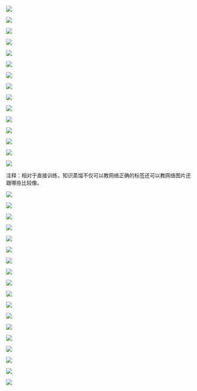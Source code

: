 ![](assets/2022-04-14-09-41-19-image.png)

![](assets/2022-04-14-09-41-31-image.png)

![](assets/2022-04-14-09-42-14-image.png)

![](assets/2022-04-14-09-42-34-image.png)

![](assets/2022-04-14-09-43-31-image.png)

![](assets/2022-04-14-09-43-58-image.png)

![](assets/2022-04-14-09-46-40-image.png)

![](assets/2022-04-14-09-48-11-image.png)

![](assets/2022-04-14-09-49-47-image.png)

![](assets/2022-04-14-09-51-49-image.png)

![](assets/2022-04-14-09-53-47-image.png)

![](assets/2022-04-14-09-55-03-image.png)

![](assets/2022-04-14-09-56-11-image.png)

![](assets/2022-04-14-09-56-21-image.png)

![](assets/2022-04-14-09-59-25-image.png)

注释：相对于直接训练，知识蒸馏不仅可以教网络正确的标签还可以教网络图片还跟哪些比较像。

![](assets/2022-04-14-10-01-40-image.png)

![](assets/2022-04-14-10-03-42-image.png)

![](assets/2022-04-14-10-05-22-image.png)

![](assets/2022-04-14-10-08-49-image.png)

![](assets/2022-04-14-10-09-01-image.png)

![](assets/2022-04-14-10-09-41-image.png)

![](assets/2022-04-14-10-10-42-image.png)

![](assets/2022-04-14-10-13-40-image.png)

![](assets/2022-04-14-10-15-46-image.png)

![](assets/2022-04-14-10-17-33-image.png)

![](assets/2022-04-14-10-20-35-image.png)

![](assets/2022-04-14-10-25-16-image.png)

![](assets/2022-04-14-10-25-23-image.png)

![](assets/2022-04-14-10-25-39-image.png)

![](assets/2022-04-14-10-25-59-image.png)

![](assets/2022-04-14-10-28-35-image.png)

![](assets/2022-04-14-10-29-11-image.png)

![](assets/2022-04-14-10-29-17-image.png)
